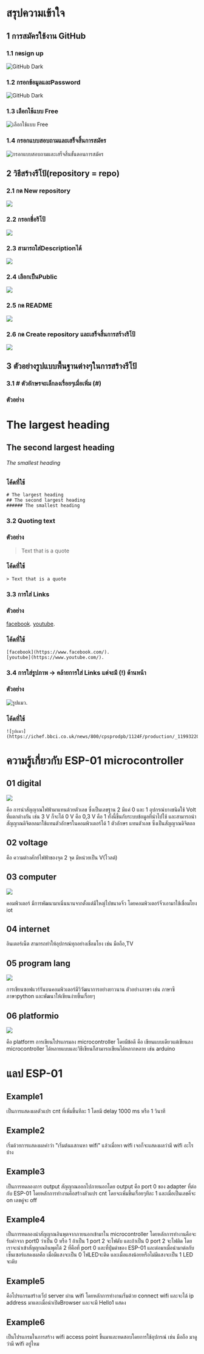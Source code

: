# สรุปความเข้าใจ
## 1 การสมัครใช้งาน GitHub
### 1.1 กดsign up
![GitHub Dark](https://miro.medium.com/max/1400/1*B0KyWx5zoEAxRVmy1nva_A.png)
### 1.2 กรอกข้อมูลและPassword
![GitHub Dark](https://miro.medium.com/max/875/1*8U0OkOeUONnpZzWKHjtckQ.png)
### 1.3 เลือกใช้แบบ Free
![เลือกใช้แบบ Free](https://miro.medium.com/max/875/1*khkrQAnG5xA9Uf9dkaabHg.png)
### 1.4 กรอกแบบสอบถามและเสร็จสิ้นการสมัคร
![กรอกแบบสอบถามและเสร็จสิ้นขั้นตอนการสมัคร](https://miro.medium.com/max/875/1*QuvfI3HoVykajno5bsNgpg.png)
## 2 วิธีสร้างรีโป้(repository = repo)
### 2.1 กด New repository
![](https://docs.github.com/assets/cb-11427/images/help/repository/repo-create.png)
### 2.2 กรอกชื่อรีโป้
![](https://docs.github.com/assets/cb-25139/images/help/repository/create-repository-name.png)
### 2.3 สามารถใส่Descriptionได้
![](https://docs.github.com/assets/cb-26377/images/help/repository/create-repository-desc.png)
### 2.4 เลือกเป็นPublic
![](https://docs.github.com/assets/cb-20877/images/help/repository/create-repository-public-private.png)
### 2.5 กด README
![](https://docs.github.com/assets/cb-49938/images/help/repository/initialize-with-readme.png)
### 2.6 กด Create repository และเสร็จสิ้นการสร้างรีโป้
![](https://docs.github.com/assets/cb-19887/images/help/repository/create-repository-button.png)
## 3 ตัวอย่างรูปแบบพื้นฐานต่างๆในการสร้างรีโป้
### 3.1 # ตัวอักษรจะเล็กลงเรื่อยๆเมื่อเพิ่ม (#)
### ตัวอย่าง
# The largest heading
## The second largest heading
###### The smallest heading
### โค้ดที่ใช้
```
# The largest heading
## The second largest heading
###### The smallest heading
```
### 3.2 Quoting text
### ตัวอย่าง
> Text that is a quote
### โค้ดที่ใช้
```
> Text that is a quote
```
### 3.3 การใส่ Links
### ตัวอย่าง
[facebook](https://www.facebook.com/).
[youtube](https://www.youtube.com/).

### โค้ดที่ใช้
```
[facebook](https://www.facebook.com/).
[youtube](https://www.youtube.com/).
```
### 3.4 การใส่รูปภาพ -> คล้ายการใส่ Links แต่จะมี (!) ด้านหน้า
### ตัวอย่าง
![รูปแมว](https://ichef.bbci.co.uk/news/800/cpsprodpb/1124F/production/_119932207_indifferentcatgettyimages.png.webp).


### โค้ดที่ใช้
```
![รูปแมว](https://ichef.bbci.co.uk/news/800/cpsprodpb/1124F/production/_119932207_indifferentcatgettyimages.png.webp).
```
# ความรู้เกี่ยวกับ ESP-01 microcontroller
## 01 digital
![](https://www.mindphp.com/images/knowledge/012560/base64.png)


คือ การนำสัญญาณไฟฟ้ามาแทนด้วยตัวเลข ซึ่งเป็นเลขฐาน 2 มีแค่ 0 และ 1
อุปกรณ์บางชนิดใช้ Volt ที่แตกต่างกัน เช่น 3 V ก็จะได้ 0 V คือ 0,3 V คือ 1 ทั้งนี้ขึ้นกับระบบข้อมูลที่นำไปใช้
และสามารถนำสัญญาณดิจิตอลมาใช้แทนตัวอักษรในคอมพิวเตอร์ได้ 1 ตัวอักษร แทนตัวเลข ซึ่งเป็นสัญญาณดิจิตอล
## 02 voltage
คือ ความต่างศักย์ไฟฟ้าของจุด 2 จุด มีหน่วยเป็น V(โวลต์)
## 03 computer
![](http://www.posai.net/30101/img/test/mark1.gif)


คอมพิวเตอร์ มีการพัฒนามาเนิ่นนานจากตั้งแต่มีใหญ่ไปขนาดจิ๋ว โดยคอมพิวเตอร์จิ๋วเอามาใช้เชื่อมโยง iot
## 04 internet
อินเตอร์เน็ต สามารถทำให้อุปกรณ์ทุกอย่างเชื่อมโยง เช่น มือถือ,TV
## 05 program lang
![](https://pajareeblog.files.wordpress.com/2016/09/programming-languages-to-learn-in-2015.png)


การเขียนซอฟแวร์รันบนคอมพิวเตอร์มีวิวัฒนาการอย่างยาวนาน ตัวอย่างภาษา เช่น ภาษาซี ภาษาpython และพัฒนาให้เขียนง่ายขึ้นเรื่อยๆ
## 06 platformio
![](https://cdn.platformio.org/images/platformio-logo.17fdc3bc.png)

คือ platform การเขียนโปรแกรมลง microcontroller โดยมีข้อดี คือ เขียนแบบเดียวแต่เขียนลง microcontroller ได้หลายแบบและวิธีเขียนก็สามารถเขียนได้หลากหลาย เช่น arduino

# แลป ESP-01
## Example1
เป็นการแสดงผลตัวแปร cnt ที่เพิ่มขึ้นทีละ 1 โดยมี delay 1000 ms หรือ 1 วินาที
## Example2
เริ่มด้วยการแสดงผลคำว่า "เริ่มต้นแสกนหา wifi" แล้วเมื่อหา wifi เจอก็จะแสดงผลว่ามี wifi อะไรบ้าง
## Example3
เป็นการทดลองการ output สัญญาณออกไปภายนอกโดย output คือ port 0 ของ adapter ที่ต่อกับ ESP-01 โดยหลักการทำงานคือสร้างตัวแปร cnt โดยจะเพิ่มขึ้นเรื่อยๆทีละ 1 และเมื่อเป็นเลขคี่จะ on เลขคู่จะ off
## Example4
เป็นการทดลองนำสัญญาณอินพุตจากภายนอกเข้ามาใน microcontroller โดยหลักการทำงานคือจะรับค่าจาก port0 ว่าเป็น 0 หรือ 1 ถ้าเป็น 1 port 2 จะไฟดับ และถ้าเป็น 0 port 2 จะไฟติด โดยเราจะนำเข้าสัญญาณอินพุตได้ 2 ที่คือที่ port 0 และที่ปุ่มดำของ ESP-01 และต่อมาเมื่อนำมาต่อกับเซ็นเซอร์แสดงผลคือ เมื่อมีแสงจะเป็น 0 ไฟLEDจะติด และเมื่อแสงน้อยหรือไม่มีแสงจะเป็น 1 LED จะดับ
## Example5
คือโปรแกรมสร้างเว็ป server ผ่าน wifi โดยหลักการทำงานเริ่มด้วย connect wifi และจะได้ ip address มาและเมื่อนำเปิดBrowser และจะมี Hello1 แสดง 
## Example6
เป็นโปรแกรมในการสร้าง wifi access point ขึ้นมาและทดสอบโดยการใช้อุปกรณ์ เช่น มือถือ มาดูว่ามี wifi อยู่ไหม 


